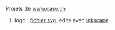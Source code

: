 Projets de www.casv.ch

1. logo : [fichier svg](./logo/casv-vector.svg), édité avec [inkscape](https://inkscape.org)

